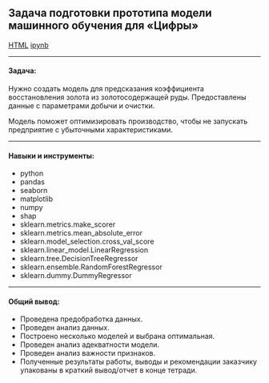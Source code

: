 ## Задача подготовки прототипа модели машинного обучения для «Цифры» <br/>

[HTML](./model_predicting_recovery_rate_gold.html)
[ipynb](./model_predicting_recovery_rate_gold.ipynb)

***
#### Задача:

Нужно создать модель для предсказания коэффициента восстановления золота из золотосодержащей руды. Предоставлены данные с параметрами добычи и очистки.

Модель поможет оптимизировать производство, чтобы не запускать предприятие с убыточными характеристиками.

***
#### Навыки и инструменты:

* python
* pandas
* seaborn
* matplotlib
* numpy
* shap
* sklearn.metrics.make_scorer
* sklearn.metrics.mean_absolute_error
* sklearn.model_selection.cross_val_score
* sklearn.linear_model.LinearRegression
* sklearn.tree.DecisionTreeRegressor
* sklearn.ensemble.RandomForestRegressor
* sklearn.dummy.DummyRegressor

***
#### Общий вывод:
* Проведена предобработка данных.
* Проведен анализ данных.
* Построено несколько моделей и выбрана оптимальная.
* Проведен анализ адекватности модели.
* Проведен анализ важности признаков.
* Полученные результаты работы, выводы и рекомендации заказчику упакованы в краткий вывод/отчет в конце тетради.

